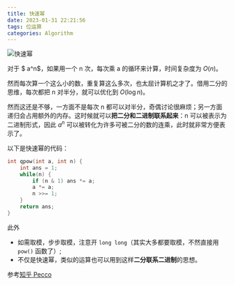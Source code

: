 ```yaml
---
title: 快速幂
date: 2023-01-31 22:21:56
tags: 位运算
categories: Algorithm
---
```


![快速幂](G:\files\blogs\my-blog\source\images\快速幂\v2-ea509638c045734248f877b052aa21ac_1440w.jpg)

对于 $ a^n$，如果用一个 n 次，每次乘 a 的循环来计算，时间复杂度为 $O(n)$。<!--more-->

然而每次算一个这么小的数，重复算这么多次，也太屈计算机之才了。借用二分的思维，每次都把 n 对半分，就可以优化到 $O(\log n)$。

然而这还是不够，一方面不是每次 n 都可以对半分，奇偶讨论很麻烦；另一方面递归会占用额外的内存。这时候就可以**把二分和二进制联系起来**：n 可以被表示为二进制形式，因此 $a^n$ 可以被转化为许多可被二分的数的连乘，此时就非常方便表示了。

以下是快速幂的代码：

```cpp
int qpow(int a, int n) {
    int ans = 1;
    while(n) {
        if (n & 1) ans *= a;
        a *= a;
        n >>= 1;
    }
    return ans;
}
```

此外

* 如需取模，步步取模，注意开 `long long`（其实大多都要取模，不然直接用 `pow()` 函数了）;
* 不仅是快速幂，类似的运算也可以用到这样**二分联系二进制**的思想。

参考[知乎 Pecco](https://zhuanlan.zhihu.com/p/95902286) 

